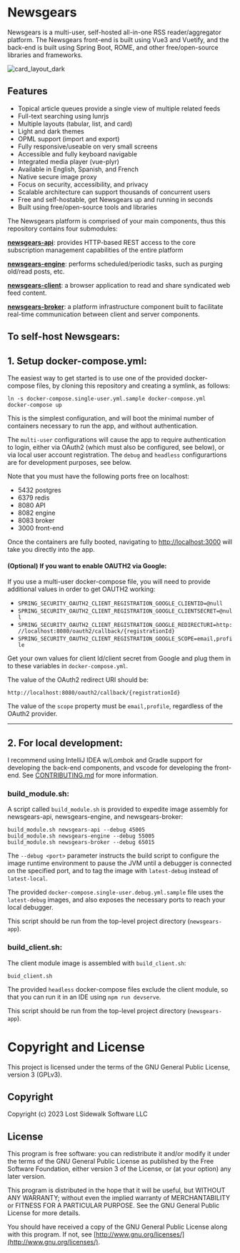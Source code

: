 <link rel="stylesheet" type="text/css" href="style.css">

# Newsgears

Newsgears is a multi-user, self-hosted all-in-one RSS reader/aggregator platform. The Newsgears front-end is built using Vue3 and Vuetify, and the back-end is built using Spring Boot, ROME, and other free/open-source libraries and frameworks.  

![card_layout_dark](https://github.com/lostsidewalk/newsgears-app/assets/75078721/07ae7e2a-d161-40f3-ad65-7b870acdb442)

## Features

- Topical article queues provide a single view of multiple related feeds  
- Full-text searching using lunrjs  
- Multiple layouts (tabular, list, and card)   
- Light and dark themes 
- OPML support (import and export) 
- Fully responsive/useable on very small screens 
- Accessible and fully keyboard navigable
- Integrated media player (vue-plyr) 
- Available in English, Spanish, and French 
- Native secure image proxy 
- Focus on security, accessibility, and privacy 
- Scalable architecture can support thousands of concurrent users
- Free and self-hostable, get Newsgears up and running in seconds
- Built using free/open-source tools and libraries 

The Newsgears platform is comprised of your main components, thus this repository contains four submodules:

**[newsgears-api](https://github.com/lostsidewalk/newsgears-api)**: provides HTTP-based REST access to the core subscription management capabilities of the entire platform

**[newsgears-engine](https://github.com/lostsidewalk/newsgears-engine)**: performs scheduled/periodic tasks, such as purging old/read posts, etc.

**[newsgears-client](https://github.com/lostsidewalk/newsgears-client)**: a browser application to read and share syndicated web feed content.  

**[newsgears-broker](https://github.com/lostsidewalk/newsgears-broker)**: a platform infrastructure component built to facilitate real-time communication between client and server components.

## To self-host Newsgears:

## 1. Setup docker-compose.yml:

The easiest way to get started is to use one of the provided docker-compose files, by cloning this repository and creating a symlink, as follows: 

```
ln -s docker-compose.single-user.yml.sample docker-compose.yml
docker-compose up  
```

This is the simplest configuration, and will boot the minimal number of containers necessary to run the app, and without authentication.  

The `multi-user` configurations will cause the app to require authentication to login, either via OAuth2 (which must also be configured, see below), or via local user account registration.  The `debug` and `headless` configurartions are for development purposes, see below. 

Note that you must have the following ports free on localhost: 
- 5432 postgres
- 6379 redis
- 8080 API
- 8082 engine
- 8083 broker
- 3000 front-end

Once the containers are fully booted, navigating to [http://localhost:3000](http://localhost:3000) will take you directly into the app.   

#### (Optional) If you want to enable OAUTH2 via Google:

If you use a multi-user docker-compose file, you will need to provide additional values in order to get OAUTH2 working: 

- ```SPRING_SECURITY_OAUTH2_CLIENT_REGISTRATION_GOOGLE_CLIENTID=@null```
- ```SPRING_SECURITY_OAUTH2_CLIENT_REGISTRATION_GOOGLE_CLIENTSECRET=@null```
- ```SPRING_SECURITY_OAUTH2_CLIENT_REGISTRATION_GOOGLE_REDIRECTURI=http://localhost:8080/oauth2/callback/{registrationId}```
- ```SPRING_SECURITY_OAUTH2_CLIENT_REGISTRATION_GOOGLE_SCOPE=email,profile```

Get your own values for client Id/client secret from Google and plug them in to these variables in ```docker-compose.yml```. 

The value of the OAuth2 redirect URI should be:

```
http://localhost:8080/oauth2/callback/{registrationId}
```

The value of the ```scope``` property must be ```email,profile```, regardless of the OAuth2 provider.

<hr>

## 2. For local development: 

I recommend using IntelliJ IDEA w/Lombok and Gradle support for developing the back-end components, and vscode for developing the front-end. See [CONTRIBUTING.md](CONTRIBUTING.md) for more information.  

### build_module.sh: 

A script called `build_module.sh` is provided to expedite image assembly for newsgears-api, newsgears-engine, and newsgears-broker:  

```
build_module.sh newsgears-api --debug 45005 
build_module.sh newsgears-engine --debug 55005 
build_module.sh newsgears-broker --debug 65015
```

The `--debug <port>` parameter instructs the build script to configure the image runtime environment to pause the JVM until a debugger is connected on the specified port, and to tag the image with `latest-debug` instead of `latest-local`.  

The provided `docker-compose.single-user.debug.yml.sample` file uses the `latest-debug` images, and also exposes the necessary ports to reach your local debugger.  

This script should be run from the top-level project directory (`newsgears-app`).  

### build_client.sh: 

The client module image is assembled with `build_client.sh`: 

```
buid_client.sh
```

The provided `headless` docker-compose files exclude the client module, so that you can run it in an IDE using `npm run devserve`. 

This script should be run from the top-level project directory (`newsgears-app`).  

# Copyright and License

This project is licensed under the terms of the GNU General Public License, version 3 (GPLv3).

## Copyright

Copyright (c) 2023 Lost Sidewalk Software LLC

## License

This program is free software: you can redistribute it and/or modify it under the terms of the GNU General Public License as published by the Free Software Foundation, either version 3 of the License, or (at your option) any later version.

This program is distributed in the hope that it will be useful, but WITHOUT ANY WARRANTY; without even the implied warranty of MERCHANTABILITY or FITNESS FOR A PARTICULAR PURPOSE.  See the GNU General Public License for more details.

You should have received a copy of the GNU General Public License along with this program.  If not, see [http://www.gnu.org/licenses/](http://www.gnu.org/licenses/).

